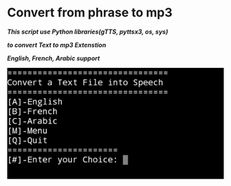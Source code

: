 # Convert from phrase to mp3
***This script use Python libraries(gTTS, pyttsx3, os, sys)*** 

***to convert Text to mp3 Extenstion***

***English, French, Arabic support***

![Screenshot of script](20230823_074930.jpg)
